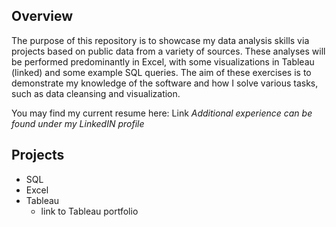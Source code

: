 ## Overview
The purpose of this repository is to showcase my data analysis skills via projects based on public data from a variety of sources. These analyses will be performed predominantly in Excel, with some visualizations in Tableau (linked) and some example SQL queries. The aim of these exercises is to demonstrate my knowledge of the software and how I solve various tasks, such as data cleansing and visualization.

You may find my current resume here: Link 
_Additional experience can be found under my LinkedIN profile_



## Projects
* SQL
* Excel
* Tableau
    * link to Tableau portfolio     
